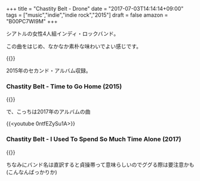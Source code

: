 +++
title = "Chastity Belt - Drone"
date = "2017-07-03T14:14:14+09:00"
tags = ["music","indie","indie rock","2015"]
draft = false
amazon = "B00PC7WI9M"
+++

シアトルの女性4人組インディ・ロックバンド。

この曲をはじめ、なかなか素朴な味わいでよい感じです。

{{<youtube HrMZuFn7Q9w>}}

2015年のセカンド・アルバム収録。

### Chastity Belt - Time to Go Home (2015)

{{<amazon B00PC7WI9M>}}

で、こっちは2017年のアルバムの曲

{{<youtube 0ntfEZySu1A>}}

### Chastity Belt - I Used To Spend So Much Time Alone  (2017)

{{<amazon B00PC83SG8>}}

ちなみにバンド名は直訳すると貞操帯って意味らしいのでググる際は要注意かも (こんなんばっかりか)
